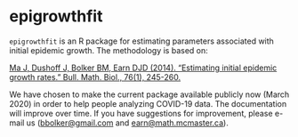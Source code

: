 
# epigrowthfit

`epigrowthfit` is an R package for estimating parameters associated with initial epidemic growth.  The methodology is based on:

[Ma J, Dushoff J, Bolker BM, Earn DJD (2014). “Estimating initial epidemic growth rates.” Bull. Math. Biol., 76(1), 245-260.](https://davidearn.mcmaster.ca/publications/MaEtAl2014)

We have chosen to make the current package available publicly now (March 2020) in order to help people analyzing COVID-19 data.  The documentation will improve over time.  If you have suggestions for improvement, please e-mail us (bbolker@gmail.com and earn@math.mcmaster.ca).

